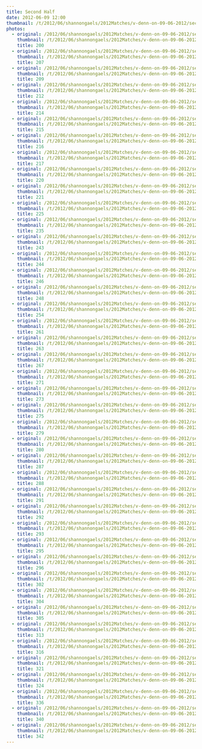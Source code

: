 ```yaml
---
title: Second Half
date: 2012-06-09 12:00
thumbnail: /t/2012/06/shannongaels/2012Matches/v-denn-on-09-06-2012/second-half/200.jpg
photos:
  - original: /2012/06/shannongaels/2012Matches/v-denn-on-09-06-2012/second-half/200.jpg
    thumbnail: /t/2012/06/shannongaels/2012Matches/v-denn-on-09-06-2012/second-half/200.jpg
    title: 200
  - original: /2012/06/shannongaels/2012Matches/v-denn-on-09-06-2012/second-half/207.jpg
    thumbnail: /t/2012/06/shannongaels/2012Matches/v-denn-on-09-06-2012/second-half/207.jpg
    title: 207
  - original: /2012/06/shannongaels/2012Matches/v-denn-on-09-06-2012/second-half/209.jpg
    thumbnail: /t/2012/06/shannongaels/2012Matches/v-denn-on-09-06-2012/second-half/209.jpg
    title: 209
  - original: /2012/06/shannongaels/2012Matches/v-denn-on-09-06-2012/second-half/212.jpg
    thumbnail: /t/2012/06/shannongaels/2012Matches/v-denn-on-09-06-2012/second-half/212.jpg
    title: 212
  - original: /2012/06/shannongaels/2012Matches/v-denn-on-09-06-2012/second-half/214.jpg
    thumbnail: /t/2012/06/shannongaels/2012Matches/v-denn-on-09-06-2012/second-half/214.jpg
    title: 214
  - original: /2012/06/shannongaels/2012Matches/v-denn-on-09-06-2012/second-half/215.jpg
    thumbnail: /t/2012/06/shannongaels/2012Matches/v-denn-on-09-06-2012/second-half/215.jpg
    title: 215
  - original: /2012/06/shannongaels/2012Matches/v-denn-on-09-06-2012/second-half/216.jpg
    thumbnail: /t/2012/06/shannongaels/2012Matches/v-denn-on-09-06-2012/second-half/216.jpg
    title: 216
  - original: /2012/06/shannongaels/2012Matches/v-denn-on-09-06-2012/second-half/217.jpg
    thumbnail: /t/2012/06/shannongaels/2012Matches/v-denn-on-09-06-2012/second-half/217.jpg
    title: 217
  - original: /2012/06/shannongaels/2012Matches/v-denn-on-09-06-2012/second-half/220.jpg
    thumbnail: /t/2012/06/shannongaels/2012Matches/v-denn-on-09-06-2012/second-half/220.jpg
    title: 220
  - original: /2012/06/shannongaels/2012Matches/v-denn-on-09-06-2012/second-half/221.jpg
    thumbnail: /t/2012/06/shannongaels/2012Matches/v-denn-on-09-06-2012/second-half/221.jpg
    title: 221
  - original: /2012/06/shannongaels/2012Matches/v-denn-on-09-06-2012/second-half/225.jpg
    thumbnail: /t/2012/06/shannongaels/2012Matches/v-denn-on-09-06-2012/second-half/225.jpg
    title: 225
  - original: /2012/06/shannongaels/2012Matches/v-denn-on-09-06-2012/second-half/235.jpg
    thumbnail: /t/2012/06/shannongaels/2012Matches/v-denn-on-09-06-2012/second-half/235.jpg
    title: 235
  - original: /2012/06/shannongaels/2012Matches/v-denn-on-09-06-2012/second-half/243.jpg
    thumbnail: /t/2012/06/shannongaels/2012Matches/v-denn-on-09-06-2012/second-half/243.jpg
    title: 243
  - original: /2012/06/shannongaels/2012Matches/v-denn-on-09-06-2012/second-half/244.jpg
    thumbnail: /t/2012/06/shannongaels/2012Matches/v-denn-on-09-06-2012/second-half/244.jpg
    title: 244
  - original: /2012/06/shannongaels/2012Matches/v-denn-on-09-06-2012/second-half/246.jpg
    thumbnail: /t/2012/06/shannongaels/2012Matches/v-denn-on-09-06-2012/second-half/246.jpg
    title: 246
  - original: /2012/06/shannongaels/2012Matches/v-denn-on-09-06-2012/second-half/248.jpg
    thumbnail: /t/2012/06/shannongaels/2012Matches/v-denn-on-09-06-2012/second-half/248.jpg
    title: 248
  - original: /2012/06/shannongaels/2012Matches/v-denn-on-09-06-2012/second-half/254.jpg
    thumbnail: /t/2012/06/shannongaels/2012Matches/v-denn-on-09-06-2012/second-half/254.jpg
    title: 254
  - original: /2012/06/shannongaels/2012Matches/v-denn-on-09-06-2012/second-half/261.jpg
    thumbnail: /t/2012/06/shannongaels/2012Matches/v-denn-on-09-06-2012/second-half/261.jpg
    title: 261
  - original: /2012/06/shannongaels/2012Matches/v-denn-on-09-06-2012/second-half/263.jpg
    thumbnail: /t/2012/06/shannongaels/2012Matches/v-denn-on-09-06-2012/second-half/263.jpg
    title: 263
  - original: /2012/06/shannongaels/2012Matches/v-denn-on-09-06-2012/second-half/267.jpg
    thumbnail: /t/2012/06/shannongaels/2012Matches/v-denn-on-09-06-2012/second-half/267.jpg
    title: 267
  - original: /2012/06/shannongaels/2012Matches/v-denn-on-09-06-2012/second-half/271.jpg
    thumbnail: /t/2012/06/shannongaels/2012Matches/v-denn-on-09-06-2012/second-half/271.jpg
    title: 271
  - original: /2012/06/shannongaels/2012Matches/v-denn-on-09-06-2012/second-half/273.jpg
    thumbnail: /t/2012/06/shannongaels/2012Matches/v-denn-on-09-06-2012/second-half/273.jpg
    title: 273
  - original: /2012/06/shannongaels/2012Matches/v-denn-on-09-06-2012/second-half/275.jpg
    thumbnail: /t/2012/06/shannongaels/2012Matches/v-denn-on-09-06-2012/second-half/275.jpg
    title: 275
  - original: /2012/06/shannongaels/2012Matches/v-denn-on-09-06-2012/second-half/279.jpg
    thumbnail: /t/2012/06/shannongaels/2012Matches/v-denn-on-09-06-2012/second-half/279.jpg
    title: 279
  - original: /2012/06/shannongaels/2012Matches/v-denn-on-09-06-2012/second-half/280.jpg
    thumbnail: /t/2012/06/shannongaels/2012Matches/v-denn-on-09-06-2012/second-half/280.jpg
    title: 280
  - original: /2012/06/shannongaels/2012Matches/v-denn-on-09-06-2012/second-half/287.jpg
    thumbnail: /t/2012/06/shannongaels/2012Matches/v-denn-on-09-06-2012/second-half/287.jpg
    title: 287
  - original: /2012/06/shannongaels/2012Matches/v-denn-on-09-06-2012/second-half/288.jpg
    thumbnail: /t/2012/06/shannongaels/2012Matches/v-denn-on-09-06-2012/second-half/288.jpg
    title: 288
  - original: /2012/06/shannongaels/2012Matches/v-denn-on-09-06-2012/second-half/291.jpg
    thumbnail: /t/2012/06/shannongaels/2012Matches/v-denn-on-09-06-2012/second-half/291.jpg
    title: 291
  - original: /2012/06/shannongaels/2012Matches/v-denn-on-09-06-2012/second-half/292.jpg
    thumbnail: /t/2012/06/shannongaels/2012Matches/v-denn-on-09-06-2012/second-half/292.jpg
    title: 292
  - original: /2012/06/shannongaels/2012Matches/v-denn-on-09-06-2012/second-half/293.jpg
    thumbnail: /t/2012/06/shannongaels/2012Matches/v-denn-on-09-06-2012/second-half/293.jpg
    title: 293
  - original: /2012/06/shannongaels/2012Matches/v-denn-on-09-06-2012/second-half/295.jpg
    thumbnail: /t/2012/06/shannongaels/2012Matches/v-denn-on-09-06-2012/second-half/295.jpg
    title: 295
  - original: /2012/06/shannongaels/2012Matches/v-denn-on-09-06-2012/second-half/296.jpg
    thumbnail: /t/2012/06/shannongaels/2012Matches/v-denn-on-09-06-2012/second-half/296.jpg
    title: 296
  - original: /2012/06/shannongaels/2012Matches/v-denn-on-09-06-2012/second-half/302.jpg
    thumbnail: /t/2012/06/shannongaels/2012Matches/v-denn-on-09-06-2012/second-half/302.jpg
    title: 302
  - original: /2012/06/shannongaels/2012Matches/v-denn-on-09-06-2012/second-half/304.jpg
    thumbnail: /t/2012/06/shannongaels/2012Matches/v-denn-on-09-06-2012/second-half/304.jpg
    title: 304
  - original: /2012/06/shannongaels/2012Matches/v-denn-on-09-06-2012/second-half/305.jpg
    thumbnail: /t/2012/06/shannongaels/2012Matches/v-denn-on-09-06-2012/second-half/305.jpg
    title: 305
  - original: /2012/06/shannongaels/2012Matches/v-denn-on-09-06-2012/second-half/313.jpg
    thumbnail: /t/2012/06/shannongaels/2012Matches/v-denn-on-09-06-2012/second-half/313.jpg
    title: 313
  - original: /2012/06/shannongaels/2012Matches/v-denn-on-09-06-2012/second-half/316.jpg
    thumbnail: /t/2012/06/shannongaels/2012Matches/v-denn-on-09-06-2012/second-half/316.jpg
    title: 316
  - original: /2012/06/shannongaels/2012Matches/v-denn-on-09-06-2012/second-half/321.jpg
    thumbnail: /t/2012/06/shannongaels/2012Matches/v-denn-on-09-06-2012/second-half/321.jpg
    title: 321
  - original: /2012/06/shannongaels/2012Matches/v-denn-on-09-06-2012/second-half/324.jpg
    thumbnail: /t/2012/06/shannongaels/2012Matches/v-denn-on-09-06-2012/second-half/324.jpg
    title: 324
  - original: /2012/06/shannongaels/2012Matches/v-denn-on-09-06-2012/second-half/336.jpg
    thumbnail: /t/2012/06/shannongaels/2012Matches/v-denn-on-09-06-2012/second-half/336.jpg
    title: 336
  - original: /2012/06/shannongaels/2012Matches/v-denn-on-09-06-2012/second-half/340.jpg
    thumbnail: /t/2012/06/shannongaels/2012Matches/v-denn-on-09-06-2012/second-half/340.jpg
    title: 340
  - original: /2012/06/shannongaels/2012Matches/v-denn-on-09-06-2012/second-half/342.jpg
    thumbnail: /t/2012/06/shannongaels/2012Matches/v-denn-on-09-06-2012/second-half/342.jpg
    title: 342
---
```

